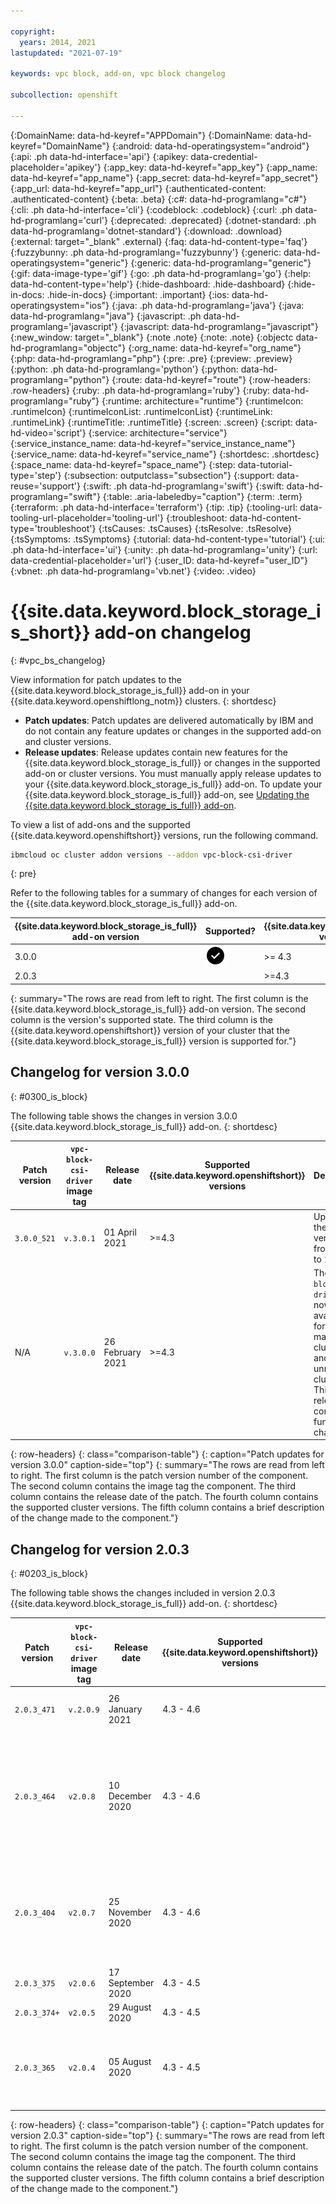 ```yaml
---

copyright:
  years: 2014, 2021
lastupdated: "2021-07-19"

keywords: vpc block, add-on, vpc block changelog

subcollection: openshift

---
```


{:DomainName: data-hd-keyref="APPDomain"}
{:DomainName: data-hd-keyref="DomainName"}
{:android: data-hd-operatingsystem="android"}
{:api: .ph data-hd-interface='api'}
{:apikey: data-credential-placeholder='apikey'}
{:app_key: data-hd-keyref="app_key"}
{:app_name: data-hd-keyref="app_name"}
{:app_secret: data-hd-keyref="app_secret"}
{:app_url: data-hd-keyref="app_url"}
{:authenticated-content: .authenticated-content}
{:beta: .beta}
{:c#: data-hd-programlang="c#"}
{:cli: .ph data-hd-interface='cli'}
{:codeblock: .codeblock}
{:curl: .ph data-hd-programlang='curl'}
{:deprecated: .deprecated}
{:dotnet-standard: .ph data-hd-programlang='dotnet-standard'}
{:download: .download}
{:external: target="_blank" .external}
{:faq: data-hd-content-type='faq'}
{:fuzzybunny: .ph data-hd-programlang='fuzzybunny'}
{:generic: data-hd-operatingsystem="generic"}
{:generic: data-hd-programlang="generic"}
{:gif: data-image-type='gif'}
{:go: .ph data-hd-programlang='go'}
{:help: data-hd-content-type='help'}
{:hide-dashboard: .hide-dashboard}
{:hide-in-docs: .hide-in-docs}
{:important: .important}
{:ios: data-hd-operatingsystem="ios"}
{:java: .ph data-hd-programlang='java'}
{:java: data-hd-programlang="java"}
{:javascript: .ph data-hd-programlang='javascript'}
{:javascript: data-hd-programlang="javascript"}
{:new_window: target="_blank"}
{:note .note}
{:note: .note}
{:objectc data-hd-programlang="objectc"}
{:org_name: data-hd-keyref="org_name"}
{:php: data-hd-programlang="php"}
{:pre: .pre}
{:preview: .preview}
{:python: .ph data-hd-programlang='python'}
{:python: data-hd-programlang="python"}
{:route: data-hd-keyref="route"}
{:row-headers: .row-headers}
{:ruby: .ph data-hd-programlang='ruby'}
{:ruby: data-hd-programlang="ruby"}
{:runtime: architecture="runtime"}
{:runtimeIcon: .runtimeIcon}
{:runtimeIconList: .runtimeIconList}
{:runtimeLink: .runtimeLink}
{:runtimeTitle: .runtimeTitle}
{:screen: .screen}
{:script: data-hd-video='script'}
{:service: architecture="service"}
{:service_instance_name: data-hd-keyref="service_instance_name"}
{:service_name: data-hd-keyref="service_name"}
{:shortdesc: .shortdesc}
{:space_name: data-hd-keyref="space_name"}
{:step: data-tutorial-type='step'}
{:subsection: outputclass="subsection"}
{:support: data-reuse='support'}
{:swift: .ph data-hd-programlang='swift'}
{:swift: data-hd-programlang="swift"}
{:table: .aria-labeledby="caption"}
{:term: .term}
{:terraform: .ph data-hd-interface='terraform'}
{:tip: .tip}
{:tooling-url: data-tooling-url-placeholder='tooling-url'}
{:troubleshoot: data-hd-content-type='troubleshoot'}
{:tsCauses: .tsCauses}
{:tsResolve: .tsResolve}
{:tsSymptoms: .tsSymptoms}
{:tutorial: data-hd-content-type='tutorial'}
{:ui: .ph data-hd-interface='ui'}
{:unity: .ph data-hd-programlang='unity'}
{:url: data-credential-placeholder='url'}
{:user_ID: data-hd-keyref="user_ID"}
{:vbnet: .ph data-hd-programlang='vb.net'}
{:video: .video}
  
  
# {{site.data.keyword.block_storage_is_short}} add-on changelog
{: #vpc_bs_changelog}

View information for patch updates to the {{site.data.keyword.block_storage_is_full}} add-on in your {{site.data.keyword.openshiftlong_notm}} clusters.
{: shortdesc}

* **Patch updates**: Patch updates are delivered automatically by IBM and do not contain any feature updates or changes in the supported add-on and cluster versions.
* **Release updates**: Release updates contain new features for the {{site.data.keyword.block_storage_is_full}} or changes in the supported add-on or cluster versions. You must manually apply release updates to your {{site.data.keyword.block_storage_is_full}} add-on. To update your {{site.data.keyword.block_storage_is_full}} add-on, see [Updating the {{site.data.keyword.block_storage_is_full}} add-on](/docs/openshift?topic=openshift-vpc-block#vpc-addon-update).



To view a list of add-ons and the supported {{site.data.keyword.openshiftshort}} versions, run the following command.
```sh
ibmcloud oc cluster addon versions --addon vpc-block-csi-driver
```
{: pre}

Refer to the following tables for a summary of changes for each version of the {{site.data.keyword.block_storage_is_full}} add-on.

| {{site.data.keyword.block_storage_is_full}} add-on version | Supported? | {{site.data.keyword.openshiftlong_notm}} version support |
| -------------------- | -----------|--------------------------- |
| 3.0.0 | <img src="images/icon-checkmark-confirm.svg" width="32" alt="Supported" style="width:32px;" /> | >= 4.3 |
| 2.0.3 | | >=4.3 |
{: summary="The rows are read from left to right. The first column is the {{site.data.keyword.block_storage_is_full}} add-on version. The second column is the version's supported state. The third column is the {{site.data.keyword.openshiftshort}} version of your cluster that the {{site.data.keyword.block_storage_is_full}} version is supported for."}



## Changelog for version 3.0.0
{: #0300_is_block}

The following table shows the changes in version 3.0.0 {{site.data.keyword.block_storage_is_full}} add-on.
{: shortdesc}

| Patch version | `vpc-block-csi-driver` image tag | Release date | Supported {{site.data.keyword.openshiftshort}} versions | Description |
| --- | --- | --- | --- | --- |
| `3.0.0_521` | `v.3.0.1` | 01 April 2021 | >=4.3 | Updates the Golang version from `1.15.5` to `1.15.9`. |
| N/A | `v.3.0.0` | 26 February 2021 | >=4.3 | The `vpc-block-csi-driver` is now available for both managed clusters and unmanaged clusters. This release contains no functional changes. |
{: row-headers}
{: class="comparison-table"}
{: caption="Patch updates for version 3.0.0" caption-side="top"}
{: summary="The rows are read from left to right. The first column is the patch version number of the component. The second column contains the image tag the component. The third column contains the release date of the patch. The fourth column contains the supported cluster versions. The fifth column contains a brief description of the change made to the component."}

## Changelog for version 2.0.3
{: #0203_is_block}

The following table shows the changes included in version 2.0.3 {{site.data.keyword.block_storage_is_full}} add-on.
{: shortdesc}

| Patch version | `vpc-block-csi-driver` image tag | Release date | Supported {{site.data.keyword.openshiftshort}} versions | Description |
| --- | --- | --- | --- | --- |
| `2.0.3_471` | `v.2.0.9` | 26 January 2021 | 4.3 - 4.6 | Includes fixes for vulnerability scan issues. The `openssl`, `openssl-libs`, `gnutls` packages are updated to fix [CVE-2020-1971](https://nvd.nist.gov/vuln/detail/CVE-2020-1971){: external} and [CVE-2020-24659](https://nvd.nist.gov/vuln/detail/CVE-2020-24659){: external}. |
| `2.0.3_464` | `v2.0.8` | 10 December 2020 | 4.3 - 4.6 | Updates in this patch:<ul><li>New metro storage classes with the `volumeBindingMode:WaitForFirstConsumer` specification.</li><li>Resources that are deployed by the add-on now contain a label which links the source code URL and the build URL.</li><li>The `v2.0.8` image is signed.</li><li>Updates the Go version from `1.15.2` to `1.15.5`.</li></ul> |
| `2.0.3_404` | `v2.0.7` | 25 November 2020 | 4.3 - 4.6 | Updates in this patch:<ul><li>`v2.0.7` contains a fix for vulnerability scan issues.</li><li>Updates the base image from `alpine` to `UBI`.</li><li>Pods and containers now run as `non-root` except for the `node-server` pod's containers.</li></ul> |
| `2.0.3_375` | `v2.0.6` | 17 September 2020 | 4.3 - 4.5 | Fixes an issue with volume attachment when replacing workers. |
| `2.0.3_374+` | `v2.0.5` | 29 August 2020 | 4.3 - 4.5 | Adds the `/var/lib/kubelet` path for CSI driver calls on OCP 4.4. |
| `2.0.3_365` | `v2.0.4` | 05 August 2020 | 4.3 - 4.5 | <ul><li>Updates sidecar container images.</li><li>Adds liveness probe.</li><li>Enables parallel attachment and detachment of volumes to worker nodes. Previously, worker nodes were attached and detached sequentially.</li></ul> |
{: row-headers}
{: class="comparison-table"}
{: caption="Patch updates for version 2.0.3" caption-side="top"}
{: summary="The rows are read from left to right. The first column is the patch version number of the component. The second column contains the image tag the component. The third column contains the release date of the patch. The fourth column contains the supported cluster versions. The fifth column contains a brief description of the change made to the component."}